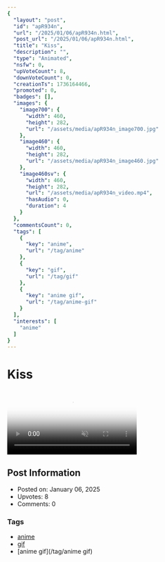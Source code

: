 ```yaml
---
{
  "layout": "post",
  "id": "apR934n",
  "url": "/2025/01/06/apR934n.html",
  "post_url": "/2025/01/06/apR934n.html",
  "title": "Kiss",
  "description": "",
  "type": "Animated",
  "nsfw": 0,
  "upVoteCount": 8,
  "downVoteCount": 0,
  "creationTs": 1736164466,
  "promoted": 0,
  "badges": [],
  "images": {
    "image700": {
      "width": 460,
      "height": 282,
      "url": "/assets/media/apR934n_image700.jpg"
    },
    "image460": {
      "width": 460,
      "height": 282,
      "url": "/assets/media/apR934n_image460.jpg"
    },
    "image460sv": {
      "width": 460,
      "height": 282,
      "url": "/assets/media/apR934n_video.mp4",
      "hasAudio": 0,
      "duration": 4
    }
  },
  "commentsCount": 0,
  "tags": [
    {
      "key": "anime",
      "url": "/tag/anime"
    },
    {
      "key": "gif",
      "url": "/tag/gif"
    },
    {
      "key": "anime gif",
      "url": "/tag/anime-gif"
    }
  ],
  "interests": [
    "anime"
  ]
}
---
```


# Kiss

<video controls playsinline loop muted poster="/assets/media/apR934n_image460.jpg">
  <source src="/assets/media/apR934n_video.mp4" type="video/mp4">
  Your browser does not support the video tag.
</video>

## Post Information

- Posted on: January 06, 2025
- Upvotes: 8
- Comments: 0

### Tags

- [anime](/tag/anime)
- [gif](/tag/gif)
- [anime gif](/tag/anime gif)
